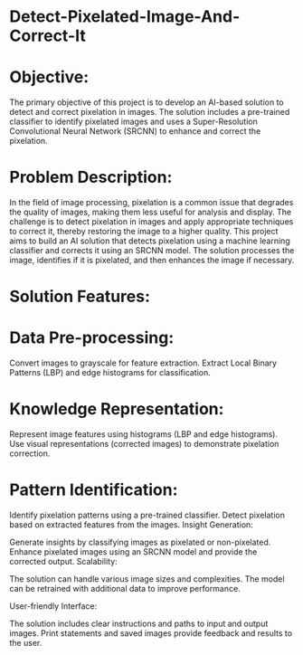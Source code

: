 # Detect-Pixelated-Image-And-Correct-It
# Objective:
The primary objective of this project is to develop an AI-based solution to detect and correct pixelation in images. The solution includes a pre-trained classifier to identify pixelated images and uses a Super-Resolution Convolutional Neural Network (SRCNN) to enhance and correct the pixelation.

# Problem Description:
In the field of image processing, pixelation is a common issue that degrades the quality of images, making them less useful for analysis and display. The challenge is to detect pixelation in images and apply appropriate techniques to correct it, thereby restoring the image to a higher quality. This project aims to build an AI solution that detects pixelation using a machine learning classifier and corrects it using an SRCNN model. The solution processes the image, identifies if it is pixelated, and then enhances the image if necessary.

# Solution Features:

# Data Pre-processing:

Convert images to grayscale for feature extraction. Extract Local Binary Patterns (LBP) and edge histograms for classification. 
# Knowledge Representation: 
Represent image features using histograms (LBP and edge histograms). Use visual representations (corrected images) to demonstrate pixelation correction.

# Pattern Identification:

Identify pixelation patterns using a pre-trained classifier.
Detect pixelation based on extracted features from the images.
Insight Generation:

Generate insights by classifying images as pixelated or non-pixelated.
Enhance pixelated images using an SRCNN model and provide the corrected output.
Scalability:

The solution can handle various image sizes and complexities.
The model can be retrained with additional data to improve performance.

User-friendly Interface:

The solution includes clear instructions and paths to input and output images.
Print statements and saved images provide feedback and results to the user.
